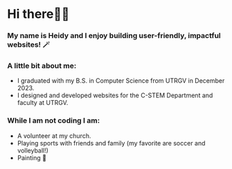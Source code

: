 # Hi there👋💗
### My name is Heidy and I enjoy building user-friendly, impactful websites! 🪄 

### A little bit about me: 
- I graduated with my B.S. in Computer Science from UTRGV in December 2023. 
- I designed and developed websites for the C-STEM Department and faculty at UTRGV.

### While I am not coding I am: 
- A volunteer at my church.
- Playing sports with friends and family (my favorite are soccer and volleyball!) 
- Painting 🎨 

